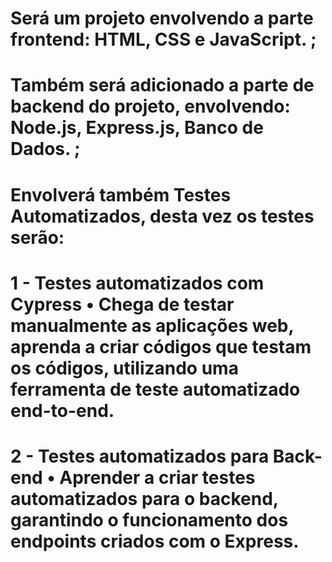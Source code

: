 # Será um projeto envolvendo a parte frontend: HTML, CSS e JavaScript. ;
# Também será adicionado a parte de backend do projeto, envolvendo: Node.js, Express.js, Banco de Dados. ;
# Envolverá também Testes Automatizados, desta vez os testes serão:
# 1 - Testes automatizados com Cypress • Chega de testar manualmente as aplicações web, aprenda a criar códigos que testam os códigos, utilizando uma ferramenta de teste automatizado end-to-end.
# 2 - Testes automatizados para Back-end • Aprender a criar testes automatizados para o backend, garantindo o funcionamento dos endpoints criados com o Express.
